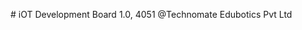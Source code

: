 #   i O T   D e v e l o p m e n t   B o a r d   1 . 0 ,   4 0 5 1   @ T e c h n o m a t e   E d u b o t i c s   P v t   L t d  
 
